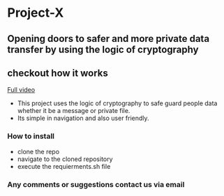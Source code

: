 # Project-X
 ## Opening doors to safer and more private data transfer by using the logic of cryptography

## checkout how it works
<a href="https://www.youtube.com/watch?v=E6NO0rgFub4"> Full video </a>

* This project uses the logic of cryptography to safe guard people data whether it be a message
or private file.
* Its simple in navigation and also user friendly.

### How to install
* clone the repo
* navigate to the cloned repository
* execute the requierments.sh file

### Any comments or suggestions contact us via email
